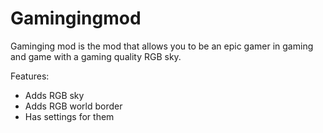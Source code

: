 # Gamingingmod
Gaminging mod is the mod that allows you to be an epic gamer in gaming and game with a gaming quality RGB sky.

Features:
- Adds RGB sky
- Adds RGB world border
- Has settings for them